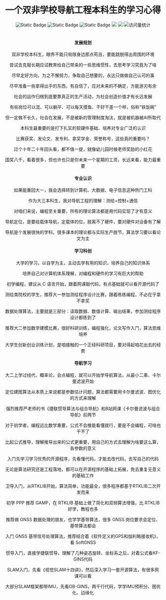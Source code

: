<div align="center">
    <a name="Top"></a>
	<h1>一个双非学校导航工程本科生的学习心得</h1>
</div>
<div align="center">
    <img alt="Static Badge" src="https://img.shields.io/badge/QQ-1482275402-red">
    <img alt="Static Badge" src="https://img.shields.io/badge/%E5%BE%AE%E4%BF%A1-lizhengxiao99-green">
    <img alt="Static Badge" src="https://img.shields.io/badge/Email-dauger%40126.com-brown">
    <a href="https://blog.csdn.net/daoge2666/"><img src="https://img.shields.io/badge/CSDN-论坛-c32136" /></a>
    <a href="https://www.zhihu.com/people/dao-ge-92-60/"><img src="https://img.shields.io/badge/Zhihu-知乎-blue" /></a>
    <img src="https://komarev.com/ghpvc/?username=LiZhengXiao99&label=Views&color=0e75b6&style=flat" alt="访问量统计" />
</div>
<br/>

<div align="center">
    <h4>发展规划</h4>
    <p>双非学校本科生，眼界不能只局限身边那点苟且，要能跳脱得出周围的环境</p>
    <p>尝试去克服长期应试教育给自己带来的一些思维惯性，去思考学习究竟为了啥</p>
    <p>尽早定好方向，为之不懈努力，争取自己想要的，永远只做做自己认可的事</p>
    <p>尽早准备一些拿得出手的东西，有自信了，应对未来的不确定，方能游刃有余</p>
    <p>社会的运作归根到底要靠真正的生产活动，为社会创造价值才有长远发展</p>
    <p>有些岗位可以混、可以躺平、可以每天摸鱼、干好干差一个样，俗称“铁饭碗”</p>
    <p>但一定做不长久，社会在发展，不是被新的管理制度淘汰，就是被机器被AI所取代</p>
    <p>本科生最重要的是打下扎实的软硬件基础、培养对专业广泛的认识</p>
    <p>比赛获奖、发论文、发专利、拿奖学金、荣誉称号，这些真的重要吗？</p>
    <p>过个十年二十年回头看，都不值一提，就像幼儿园时候老师奖励的小红花</p>
    <p>国奖八千，看着很多，但也许也只是你未来一个星期的工资，长远来看，能力最重要</p>
    <h4>专业认识</h4>
	<p>如果能重回大一，我会选择转到计算机、大数据、电子信息这种热门工科</p>
	<p>作为大三本科生，我对导航工程的理解：测绘+控制+通信</p>
	<p>对咱们来说，编程至关重要，所有的理论算法都是用代码实现了才有意义</p>
	<p>导航定位，是要给载体导航，定载体的位，脱离不了硬件，要对硬件对设备有了解</p>
    <p>导航是个发展很快的学科，很多课本的理论都与实际生产脱节，算法学习要以看论文为主</p>
	<h4>学习科创</h4>
	<p>大学的学习，以自学为主，主动去学有用的知识，培养自己的知识体系</p>
	<p>培养自己对计算机体系理解，对编程和硬件的学习有巨大的帮助</p>
	<p>初学编程，建议从 C 语言开始，跟着网课敲代码，有点基础就可以看开源代码了</p>
	<p>测绘类院校的学生，推荐大一参加测绘程序设计比赛，跟着练练编程，不必在乎拿不拿奖</p>
    <p>数据处理算法，主要就是三部分：读取数据、数值计算、输出结果，参加测绘程序设计都练到了</p>
	<p>推荐大二参加数学建模比赛，很好科研训练，编程强化，论文写作入门，算法思维培养</p>
	<p>大学生创新创业训练计划，是咱接触的一个正经科研项目，要对得起咱花出去的经费</p>
	<h4>导航学习</h4>
	<p>大二上学过线代、概率论，会点编程，就可以开始学导航算法，从最小二乘、卡尔曼滤波开始</p>
    <p>定位建图算法从本质上来说都是参数估计问题，算法都需要用卡尔曼滤波、图优化的方式来理解</p>
    <p>强烈推荐严老师的书《捷联惯导算法与组合导航》和B站网课《卡尔曼滤波与组合导航》前两节</p>
    <P>对于初学者，编程远比数学重要，公式不会推能看懂就行，要是不会编程，可啥也干不了</P>
    <p>比起公式推导，理解推导出来的公式更重要，用自己的方式去理解为啥要这么算，各参数的意义</p>
	<P>入门先学习学习优秀的开源程序，先看懂代码，才能去改代码，去写自己的代码</P>
    <P>无论是算法研究还是工程落地，都可以在开源程序的基础上拓展，免去重复无意义的基础工作</P>
    <p>卫导入门，从RTKLIB开始，算法简单，功能最全，很多程序都基于RTKLIB二次开发而来</p>
    <p>初学 PPP 推荐 GAMP，在 RTKLIB 基础上做了简化和双频算法增强，比 RTKLIB 好学，教程也多</p>
    <p>推荐做 GNSS 数据处理的朋友，也学学基带算法，很多 GNSS 岗位要求会定位、基带算法都会</p>
    <P>入门 GNSS 基带信号处理算法，推荐结合着《软件定义的GPS和伽利略接收机》，看 SoftGNSS</P>
	<p>惯导入门，直接学捷联惯导，理解了几种姿态旋转、坐标系之后，对着公式看KF-GINS代码</p>
	<p>SLAM入门，先看《视觉SLAM十四讲》，然后深入学习一套开源算法，有很多网课可以看</p>
    <p>大部分SLAM框架都带IMU，先看OB-GINS，两千行代码，学学IMU预积分、图优化、边缘化</p>
</div>
